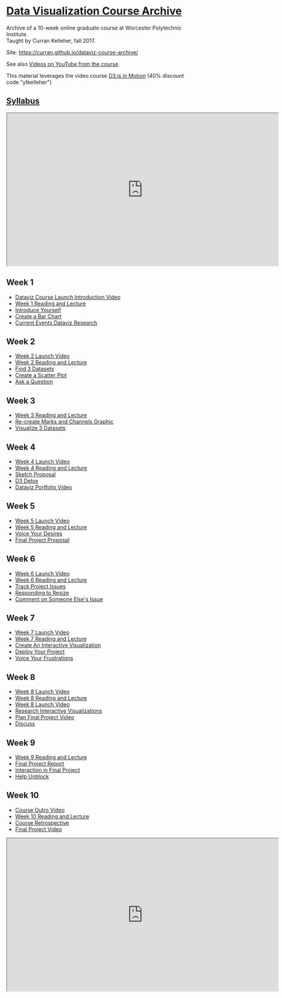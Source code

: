 # [Data Visualization Course Archive](https://curran.github.io/dataviz-course-archive/)

Archive of a 10-week online graduate course at Worcester Polytechnic Institute.<br>Taught by Curran Kelleher, fall 2017.

Site: https://curran.github.io/dataviz-course-archive/

See also [Videos on YouTube from the course](https://www.youtube.com/watch?v=CXYcvJoQlSo&list=PL9yYRbwpkykteVRlKLRsxJ8163iYbVObZ).

This material leverages the video course [D3.js in Motion](https://www.manning.com/livevideo/d3-js-in-motion) (40% discount code "ytkelleher")

## [Syllabus](https://curran.github.io/dataviz-course-archive/syllabus)

<iframe src="https://www.youtube.com/embed/CXYcvJoQlSo" width="720" height="405" allowfullscreen="allowfullscreen"></iframe>

## Week 1

 * [Dataviz Course Launch Introduction Video](https://www.youtube.com/watch?v=CXYcvJoQlSo&list=PL9yYRbwpkykteVRlKLRsxJ8163iYbVObZ)
 * [Week 1 Reading and Lecture](https://curran.github.io/dataviz-course-archive/week-1-reading-and-lecture)
 * [Introduce Yourself](https://curran.github.io/dataviz-course-archive/introduce-yourself)
 * [Create a Bar Chart](https://curran.github.io/dataviz-course-archive/create-a-bar-chart)
 * [Current Events Dataviz Research](https://curran.github.io/dataviz-course-archive/current-events-dataviz-research)

## Week 2

 * [Week 2 Launch Video](https://www.youtube.com/watch?v=eDqQ-R7dxXU&list=PL9yYRbwpkykteVRlKLRsxJ8163iYbVObZ&index=3)
 * [Week 2 Reading and Lecture](https://curran.github.io/dataviz-course-archive/week-2-reading-and-lecture)
 * [Find 3 Datasets](https://curran.github.io/dataviz-course-archive/find-3-datasets)
 * [Create a Scatter Plot](https://curran.github.io/dataviz-course-archive/create-a-scatter-plot)
 * [Ask a Question](https://curran.github.io/dataviz-course-archive/ask-a-question)

## Week 3

 * [Week 3 Reading and Lecture](https://curran.github.io/dataviz-course-archive/week-3-reading-and-lecture)
 * [Re-create Marks and Channels Graphic](https://curran.github.io/dataviz-course-archive/re-create-marks-and-channels-graphic)
 * [Visualize 3 Datasets](https://curran.github.io/dataviz-course-archive/visualize-3-datasets)

## Week 4

 * [Week 4 Launch Video](https://www.youtube.com/watch?v=vqFtyHjCytY&list=PL9yYRbwpkykteVRlKLRsxJ8163iYbVObZ&index=7)
 * [Week 4 Reading and Lecture](https://curran.github.io/dataviz-course-archive/week-4-reading-and-lecture)
 * [Sketch Proposal](https://curran.github.io/dataviz-course-archive/sketch-proposal)
 * [D3 Detox](https://curran.github.io/dataviz-course-archive/d3-detox)
 * [Dataviz Portfolio Video](https://curran.github.io/dataviz-course-archive/dataviz-portfolio-video)

## Week 5

 * [Week 5 Launch Video](https://www.youtube.com/watch?v=UEYhyTRkPUE&index=8&list=PL9yYRbwpkykteVRlKLRsxJ8163iYbVObZ)
 * [Week 5 Reading and Lecture](https://curran.github.io/dataviz-course-archive/week-5-reading-and-lecture)
 * [Voice Your Desires](https://curran.github.io/dataviz-course-archive/voice-your-desires)
 * [Final Project Proposal](https://curran.github.io/dataviz-course-archive/final-project-proposal)

## Week 6

 * [Week 6 Launch Video](https://www.youtube.com/watch?v=tEGjnrsFxTQ&list=PL9yYRbwpkykteVRlKLRsxJ8163iYbVObZ&index=9)
 * [Week 6 Reading and Lecture](https://curran.github.io/dataviz-course-archive/week-6-reading-and-lecture)
 * [Track Project Issues](https://curran.github.io/dataviz-course-archive/track-project-issues)
 * [Responding to Resize](https://curran.github.io/dataviz-course-archive/responding-to-resize)
 * [Comment on Someone Else's Issue](https://curran.github.io/dataviz-course-archive/comment-on-someone-elses-issue)

## Week 7

 * [Week 7 Launch Video](https://www.youtube.com/watch?v=FfrzVpVc5A0&list=PL9yYRbwpkykteVRlKLRsxJ8163iYbVObZ&index=10)
 * [Week 7 Reading and Lecture](https://curran.github.io/dataviz-course-archive/week-7-reading-and-lecture)
 * [Create An Interactive Visualization](https://curran.github.io/dataviz-course-archive/create-an-interactive-visualization)
 * [Deploy Your Project](https://curran.github.io/dataviz-course-archive/deploy-your-project)
 * [Voice Your Frustrations](https://curran.github.io/dataviz-course-archive/voice-your-frustrations)

## Week 8

 * [Week 8 Launch Video](https://www.youtube.com/watch?v=eBr0F2UenPI&index=11&list=PL9yYRbwpkykteVRlKLRsxJ8163iYbVObZ)
 * [Week 8 Reading and Lecture](https://curran.github.io/dataviz-course-archive/week-8-reading-and-lecture)
 * [Week 8 Launch Video](https://curran.github.io/dataviz-course-archive/week-8-launch-video)
 * [Research Interactive Visualizations](https://curran.github.io/dataviz-course-archive/research-interactive-visualizations)
 * [Plan Final Project Video](https://curran.github.io/dataviz-course-archive/plan-final-project-video)
 * [Discuss](https://curran.github.io/dataviz-course-archive/discuss)

## Week 9

 * [Week 9 Reading and Lecture](https://curran.github.io/dataviz-course-archive/week-9-reading-and-lecture)
 * [Final Project Report](https://curran.github.io/dataviz-course-archive/final-project-report)
 * [Interaction in Final Project](https://curran.github.io/dataviz-course-archive/interaction-in-final-project)
 * [Help Unblock](https://curran.github.io/dataviz-course-archive/help-unblock)

## Week 10

 * [Course Outro Video](https://www.youtube.com/watch?v=6025Z388i0g&index=2&list=PL9yYRbwpkykteVRlKLRsxJ8163iYbVObZ)
 * [Week 10 Reading and Lecture](https://curran.github.io/dataviz-course-archive/week-10-reading-and-lecture)
 * [Course Retrospective](https://curran.github.io/dataviz-course-archive/course-retrospective)
 * [Final Project Video](https://curran.github.io/dataviz-course-archive/final-project-video)

<iframe src="https://www.youtube.com/embed/6025Z388i0g" width="720" height="405" allowfullscreen="allowfullscreen"></iframe>
